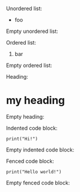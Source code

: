 Unordered list:

- foo

Empty unordered list:

Ordered list:

1. bar

Empty ordered list:

Heading:

# my heading

Empty heading:

Indented code block:

```
print("Hi!")
```

Empty indented code block:

Fenced code block:

```
print("Hello world!")
```

Empty fenced code block:
